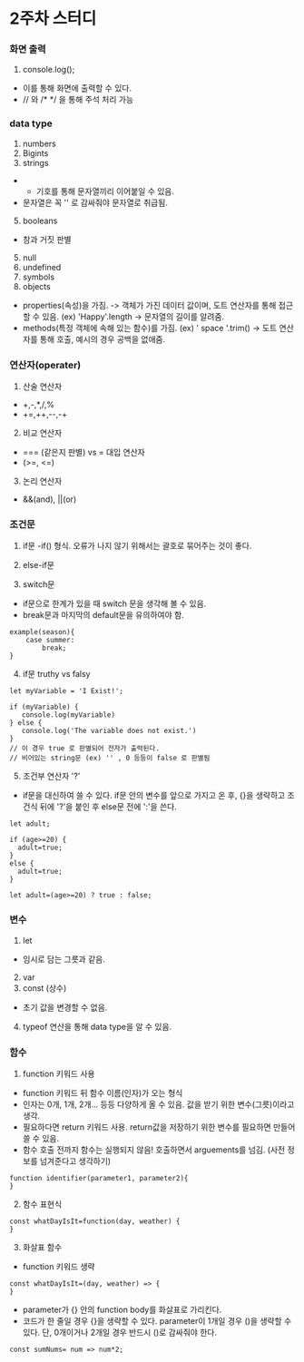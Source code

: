 # 2주차 스터디

### 화면 출력
1) console.log();
- 이를 통해 화면에 출력할 수 있다.
- // 와 /* */ 을 통해 주석 처리 가능
### data type
1) numbers
2) Bigints
3) strings
- + 기호를 통해 문자열끼리 이어붙일 수 있음.
- 문자열은 꼭 '' 로 감싸줘야 문자열로 취급됨.
5) booleans
 - 참과 거짓 판별
5) null
6) undefined
7) symbols
8) objects
- properties(속성)을 가짐. -> 객체가 가진 데이터 값이며, 도트 연산자를 통해 접근할 수 있음. (ex) 'Happy'.length -> 문자열의 길이를 알려줌.
- methods(특정 객체에 속해 있는 함수)를 가짐. (ex) ' space '.trim() -> 도트 연산자를 통해 호출, 예시의 경우 공백을 없애줌.
### 연산자(operater)
1) 산술 연산자
- +,-,*,/,%
- +=,++,--,-+
2) 비교 연산자
- === (같은지 판별) vs = 대입 연산자
- (>=, <=)
3) 논리 연산자
- &&(and), ||(or)
### 조건문
1) if문
-if() 형식. 오류가 나지 않기 위해서는 괄호로 묶어주는 것이 좋다.
2) else-if문

3) switch문
- if문으로 한계가 있을 때 switch 문을 생각해 볼 수 있음.
- break문과 마지막의 default문을 유의하여야 함.
```
example(season){
    case summer:
        break;
}
```
4) if문 truthy vs falsy
```
let myVariable = 'I Exist!';

if (myVariable) {
   console.log(myVariable)
} else {
   console.log('The variable does not exist.')
}
// 이 경우 true 로 판별되어 전자가 출력된다.
// 비어있는 string문 (ex) '' , 0 등등이 false 로 판별됨
```
5) 조건부 연산자 '?'
- if문을 대신하여 쓸 수 있다. if문 안의 변수를 앞으로 가지고 온 후, {}을 생략하고 조건식 뒤에 '?'을 붙인 후 else문 전에 ':'을 쓴다.
```
let adult;

if (age>=20) {
  adult=true;
}
else {
  adult=true;
}
```
```
let adult=(age>=20) ? true : false;
```

### 변수
1) let
- 임시로 담는 그릇과 같음. 
2) var
3) const (상수)
- 초기 값을 변경할 수 없음.
4) typeof 연산을 통해 data type을 알 수 있음.

### 함수
1) function 키워드 사용
- function 키워드 뒤 함수 이름(인자)가 오는 형식
- 인자는 0개, 1개, 2개... 등등 다양하게 올 수 있음. 값을 받기 위한 변수(그릇)이라고 생각.
- 필요하다면 return 키워드 사용. return값을 저장하기 위한 변수를 필요하면 만들어 쓸 수 있음.
- 함수 호출 전까지 함수는 실행되지 않음! 호출하면서 arguements를 넘김. (사전 정보를 넘겨준다고 생각하기)
```
function identifier(parameter1, parameter2){
}
```
2) 함수 표현식
```
const whatDayIsIt=function(day, weather) {
}
```
3) 화살표 함수
- function 키워드 생략
```
const whatDayIsIt=(day, weather) => {
}
```
- parameter가 {} 안의 function body를 화살표로 가리킨다.
- 코드가 한 줄일 경우 {}을 생략할 수 있다. parameter이 1개일 경우 ()을 생략할 수 있다. 단, 0개이거나 2개일 경우 반드시 ()로 감싸줘야 한다.
```
const sumNums= num => num*2;
```
